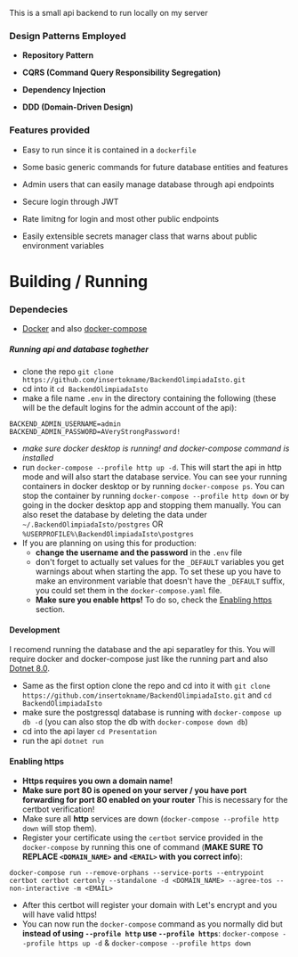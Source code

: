 This is a small api backend to run locally on my server 

### Design Patterns Employed

- **Repository Pattern**

- **CQRS (Command Query Responsibility Segregation)**

- **Dependency Injection**

- **DDD (Domain-Driven Design)**

### Features provided

- Easy to run since it is contained in a `dockerfile`

- Some basic generic commands for future database entities and features

- Admin users that can easily manage database through api endpoints

- Secure login through JWT

- Rate limitng for login and most other public endpoints

- Easily extensible secrets manager class that warns about public environment variables

# Building / Running

### Dependecies

- [Docker](https://www.docker.com/products/docker-desktop/) and also [docker-compose](https://github.com/docker/compose)

##### Running api and database toghether

- clone the repo `git clone https://github.com/insertokname/BackendOlimpiadaIsto.git`
- cd into it `cd BackendOlimpiadaIsto`
- make a file name `.env` in the directory containing the following (these will be the default logins for the admin account of the api):
```
BACKEND_ADMIN_USERNAME=admin
BACKEND_ADMIN_PASSWORD=AVeryStrongPassword!
```
- *make sure docker desktop is running! and docker-compose command is installed*
- run `docker-compose --profile http up -d`. This will start the api in http mode and will also start the database service. You can see your running containers in docker desktop or by running `docker-compose ps`. You can stop the container by running `docker-compose --profile http down` or by going in the docker desktop app and stopping them manually. You can also reset the database by deleting the data under `~/.BackendOlimpiadaIsto/postgres` OR `%USERPROFILE%\BackendOlimpiadaIsto\postgres`
- If you are planning on using this for production:
    - **change the username and the password** in the `.env` file
    - don't forget to actually set values for the `_DEFAULT` variables you get warnings about when starting the app. To set these up you have to make an environment variable that doesn't have the `_DEFAULT` suffix, you could set them in the `docker-compose.yaml` file.
    - **Make sure you enable https!** To do so, check the [Enabling https](#enabling-https) section.

#### Development

I recomend running the database and the api separatley for this. You will require docker and docker-compose just like the running part and also [Dotnet 8.0](https://dotnet.microsoft.com/en-us/download/dotnet/8.0).

- Same as the first option clone the repo and cd into it with `git clone https://github.com/insertokname/BackendOlimpiadaIsto.git` and `cd BackendOlimpiadaIsto`
- make sure the postgressql database is running with `docker-compose up db -d` (you can also stop the db with `docker-compose down db`)
- cd into the api layer `cd Presentation` 
- run the api `dotnet run`


#### Enabling https

- **Https requires you own a domain name!**
- **Make sure port 80 is opened on your server / you have port forwarding for port 80 enabled on your router** This is necessary for the certbot verification!
- Make sure all **http** services are down (`docker-compose --profile http down` will stop them).
- Register your certificate using the `certbot` service provided in the `docker-compose` by running this one of command (**MAKE SURE TO REPLACE `<DOMAIN_NAME>` and `<EMAIL>` with you correct info**):
```
docker-compose run --remove-orphans --service-ports --entrypoint certbot certbot certonly --standalone -d <DOMAIN_NAME> --agree-tos --non-interactive -m <EMAIL>
```
- After this certbot will register your domain with Let's encrypt and you will have valid https!
- You can now run the `docker-compose` command as you normally did but **instead of using `--profile http` use `--profile https`**: `docker-compose --profile https up -d` & `docker-compose --profile https down`